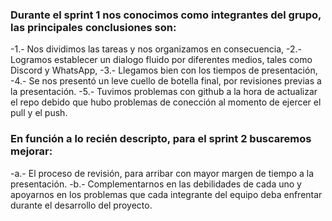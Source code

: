 ### Durante el sprint 1 nos conocimos como integrantes del grupo, las principales conclusiones son:

-1.- Nos dividimos las tareas y nos organizamos en consecuencia,
-2.- Logramos establecer un dialogo fluido por diferentes medios, tales como Discord y WhatsApp,
-3.- Llegamos bien con los tiempos de presentación,
-4.- Se nos presentó un leve cuello de botella final, por revisiones previas a la presentación.
-5.- Tuvimos problemas con github a la hora de actualizar el repo debido que hubo problemas de conección al momento de ejercer el pull y el push.

### En función a lo recién descripto, para el sprint 2 buscaremos mejorar:

-a.- El proceso de revisión, para arribar con mayor margen de tiempo a la presentación.
-b.- Complementarnos en las debilidades de cada uno y apoyarnos en los problemas que cada integrante del equipo deba enfrentar durante el desarrollo del proyecto.




